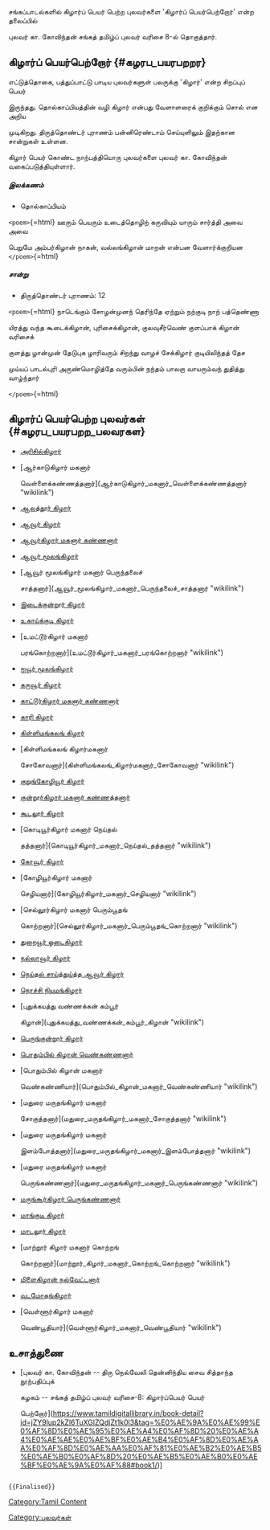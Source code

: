 சங்கப்பாடல்களில் கிழார்ப் பெயர் பெற்ற புலவர்களை \'கிழார்ப் பெயர்பெற்றோர்\' என்ற தலைப்பில்
புலவர் கா. கோவிந்தன் சங்கத் தமிழ்ப் புலவர் வரிசை 8-ல் தொகுத்தார்.

## கிழார்ப் பெயர்பெற்றோர் {#கழரப_பயரபறறர}

எட்டுத்தொகை, பத்துப்பாட்டு பாடிய புலவர்களுள் பலருக்கு \'கிழார்' என்ற சிறப்புப் பெயர்
இருந்தது. தொல்காப்பியத்தின் வழி கிழார் என்பது வேளாளரைக் குறிக்கும் சொல் என அறிய
முடிகிறது. திருத்தொண்டர் புராணம் பன்னிரெண்டாம் செய்யுளிலும் இதற்கான சான்றுகள் உள்ளன.
கிழார் பெயர் கொண்ட நாற்பத்தியொரு புலவர்களை புலவர் கா. கோவிந்தன் வகைப்படுத்தியுள்ளார்.

##### இலக்கணம்

-   தொல்காப்பியம்

`<poem>`{=html} ஊரும் பெயரும் உடைத்தொழிற் கருவியும் யாரும் சார்த்தி அவை அவை
பெறுமே அம்பர்கிழான் நாகன், வல்லங்கிழான் மாறன் என்பன வேளார்க்குறியன `</poem>`{=html}

##### சான்று

-   திருத்தொண்டர் புராணம்: 12

`<poem>`{=html} நாடெங்கும் சோழன்முனந் தெரிந்தே ஏற்றும் நற்குடி நாற் பத்தெண்ணா
யிரத்து வந்த கூடைக்கிழான், புரிசைக்கிழான், குலவுசீர்வெண் குளப்பாக் கிழான் வரிசைக்
குளத்து ழான்முன் தேடுபுக ழாரிவரும் சிறந்து வாழச் சேக்கிழார் குடியிலிந்தத் தேச
முய்யப் பாடல்புரி அருண்மொழித்தே வரும்பின் நந்தம் பாலறா வாயரும்வந் துதித்து வாழ்ந்தார்
`</poem>`{=html}

## கிழார்ப் பெயர்பெற்ற புலவர்கள் {#கழரப_பயரபறற_பலவரகள}

-   [அரிசில்கிழார்](அரிசில்கிழார் "wikilink")
-   [ஆர்காடுகிழார் மகனார்
    வெள்ளைக்கண்ணத்தனார்](ஆர்காடுகிழார்_மகனார்_வெள்ளைக்கண்ணத்தனார் "wikilink")
-   [ஆலத்தூர் கிழார்](ஆலத்தூர்_கிழார் "wikilink")
-   [ஆவூர் கிழார்](ஆவூர்_கிழார் "wikilink")
-   [ஆவூர்கிழார் மகனார் கண்ணனார்](ஆவூர்கிழார்_மகனார்_கண்ணனார் "wikilink")
-   [ஆவூர் மூலங்கிழார்](ஆவூர்_மூலங்கிழார் "wikilink")
-   [ஆவூர் மூலங்கிழார் மகனார் பெருந்தலைச்
    சாத்தனார்](ஆவூர்_மூலங்கிழார்_மகனார்_பெருந்தலைச்_சாத்தனார் "wikilink")
-   [இடைக்குன்றூர் கிழார்](இடைக்குன்றூர்_கிழார் "wikilink")
-   [உகாய்க்குடி கிழார்](உகாய்க்குடி_கிழார் "wikilink")
-   [உமட்டூர்கிழார் மகனார்
    பரங்கொற்றனார்](உமட்டூர்கிழார்_மகனார்_பரங்கொற்றனார் "wikilink")
-   [ஐயூர் மூலங்கிழார்](ஐயூர்_மூலங்கிழார் "wikilink")
-   [கருவூர் கிழார்](கருவூர்_கிழார் "wikilink")
-   [காட்டூர்கிழார் மகனார் கண்ணனார்](காட்டூர்கிழார்_மகனார்_கண்ணனார் "wikilink")
-   [காரி கிழார்](காரி_கிழார் "wikilink")
-   [கிள்ளிமங்கலங் கிழார்](கிள்ளிமங்கலங்_கிழார் "wikilink")
-   [கிள்ளிமங்கலங் கிழார்மகனார்
    சோகோவனார்](கிள்ளிமங்கலங்_கிழார்மகனார்_சோகோவனார் "wikilink")
-   [குறுங்கோழியூர் கிழார்](குறுங்கோழியூர்_கிழார் "wikilink")
-   [குன்றூர்கிழார் மகனார் கண்ணத்தனார்](குன்றூர்கிழார்_மகனார்_கண்ணத்தனார் "wikilink")
-   [கூடலூர் கிழார்](கூடலூர்_கிழார் "wikilink")
-   [கொடியூர்கிழார் மகனார் நெய்தல்
    தத்தனார்](கொடியூர்கிழார்_மகனார்_நெய்தல்_தத்தனார் "wikilink")
-   [கோவூர் கிழார்](கோவூர்_கிழார் "wikilink")
-   [கோழியூர்கிழார் மகனார்
    செழியனார்](கோழியூர்கிழார்_மகனார்_செழியனார் "wikilink")
-   [செல்லூர்கிழார் மகனார் பெரும்பூதங்
    கொற்றனார்](செல்லூர்கிழார்_மகனார்_பெரும்பூதங்_கொற்றனார் "wikilink")
-   [துறையூர் ஓடைகிழார்](துறையூர்_ஓடைகிழார் "wikilink")
-   [நல்லாவூர் கிழார்](நல்லாவூர்_கிழார் "wikilink")
-   [நெய்தல் சாய்த்துய்த்த ஆவூர் கிழார்](நெய்தல்_சாய்த்துய்த்த_ஆவூர்_கிழார் "wikilink")
-   [நொச்சி நியமங்கிழார்](நொச்சி_நியமங்கிழார் "wikilink")
-   [புதுக்கயத்து வண்ணக்கன் கம்பூர்
    கிழான்](புதுக்கயத்து_வண்ணக்கன்_கம்பூர்_கிழான் "wikilink")
-   [பெருங்குன்றூர் கிழார்](பெருங்குன்றூர்_கிழார் "wikilink")
-   [பொதும்பில் கிழான் வெண்கண்ணனார்](பொதும்பில்_கிழான்_வெண்கண்ணனார் "wikilink")
-   [பொதும்பில் கிழான் மகனார்
    வெண்கண்ணியார்](பொதும்பில்_கிழான்_மகனார்_வெண்கண்ணியார் "wikilink")
-   [மதுரை மருதங்கிழார் மகனார்
    சோகுத்தனார்](மதுரை_மருதங்கிழார்_மகனார்_சோகுத்தனார் "wikilink")
-   [மதுரை மருதங்கிழார் மகனார்
    இளம்போத்தனார்](மதுரை_மருதங்கிழார்_மகனார்_இளம்போத்தனார் "wikilink")
-   [மதுரை மருதங்கிழார் மகனார்
    பெருங்கண்ணனார்](மதுரை_மருதங்கிழார்_மகனார்_பெருங்கண்ணனார் "wikilink")
-   [மருங்கூர்கிழார் பெருங்கண்ணனார்](மருங்கூர்கிழார்_பெருங்கண்ணனார் "wikilink")
-   [மாங்குடி கிழார்](மாங்குடி_கிழார் "wikilink")
-   [மாடலூர் கிழார்](மாடலூர்_கிழார் "wikilink")
-   [மாற்றூர் கிழார் மகனார் கொற்றங்
    கொற்றனார்](மாற்றூர்_கிழார்_மகனார்_கொற்றங்_கொற்றனார் "wikilink")
-   [மிளைகிழான் நல்வேட்டனார்](மிளைகிழான்_நல்வேட்டனார் "wikilink")
-   [வடமோதங்கிழார்](வடமோதங்கிழார் "wikilink")
-   [வெள்ளூர்கிழார் மகனார்
    வெண்பூதியார்](வெள்ளூர்கிழார்_மகனார்_வெண்பூதியார் "wikilink")

## உசாத்துணை

-   [புலவர் கா. கோவிந்தன் -- திரு நெல்வேலி தென்னிந்திய சைவ சித்தாந்த நூற்பதிப்புக்
    கழகம் -- சங்கத் தமிழ்ப் புலவர் வரிசை-8: கிழார்ப்பெயர் பெயர்
    பெற்றோர்](https://www.tamildigitallibrary.in/book-detail?id=jZY9lup2kZl6TuXGlZQdjZt1k0l3&tag=%E0%AE%9A%E0%AE%99%E0%AF%8D%E0%AE%95%E0%AE%A4%E0%AF%8D%20%E0%AE%A4%E0%AE%AE%E0%AE%BF%E0%AE%B4%E0%AF%8D%E0%AE%AA%E0%AF%8D%E0%AE%AA%E0%AF%81%E0%AE%B2%E0%AE%B5%E0%AE%B0%E0%AF%8D%20%E0%AE%B5%E0%AE%B0%E0%AE%BF%E0%AE%9A%E0%AF%88#book1/)\]

```{=mediawiki}
{{Finalised}}
```
[Category:Tamil Content](Category:Tamil_Content "wikilink")
[Category:புலவர்கள்](Category:புலவர்கள் "wikilink")
